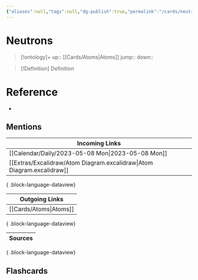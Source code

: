 ```yaml
---
{"aliases":null,"tags":null,"dg-publish":true,"permalink":"/cards/neutrons/","dgPassFrontmatter":true}
---
```


# Neutrons

> [!ontology]+
> up:: [[Cards/Atoms\|Atoms]]
> jump:: 
> down:: 

> [!Definition] Definition

# Reference

- 

## Mentions

| Incoming Links                                                            |
| ------------------------------------------------------------------------- |
| [[Calendar/Daily/2023-05-08 Mon\|2023-05-08 Mon]]                      |
| [[Extras/Excalidraw/Atom Diagram.excalidraw\|Atom Diagram.excalidraw]] |

{ .block-language-dataview}

| Outgoing Links            |
| ------------------------- |
| [[Cards/Atoms\|Atoms]] |

{ .block-language-dataview}

| Sources |
| ------- |

{ .block-language-dataview}

## Flashcards